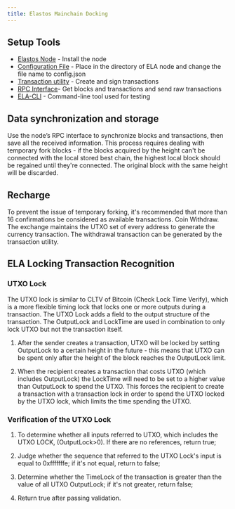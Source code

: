 ```yaml
---
title: Elastos Mainchain Docking
---
```


## Setup Tools

- [Elastos Node](https://github.com/elastos/Elastos.ELA) - Install the node
- [Configuration File](https://github.com/elastos/Elastos.ELA/blob/master/docs/mainnet_config.json.sample) - Place in the directory of ELA node and change the file name to config.json
- [Transaction utility](https://github.com/elastos/Elastos.ELA.Utilities.Java) - Create and sign transactions
- [RPC Interface](https://github.com/elastos/Elastos.ELA/blob/master/docs/jsonrpc_apis.md)- Get blocks and transactions and send raw transactions
- [ELA-CLI](https://github.com/elastos/Elastos.ELA/blob/master/docs/cli_user_guide.md) - Command-line tool used for testing

## Data synchronization and storage

Use the node’s RPC interface to synchronize blocks and transactions, then save all the received information. This process requires dealing with temporary fork blocks - if the blocks acquired by the height can't be connected with the local stored best chain, the highest local block should be regained until they're connected. The original block with the same height will be discarded.

## Recharge

To prevent the issue of temporary forking, it's recommended that more than 16 confirmations be considered as available transactions.
Coin Withdraw. The exchange maintains the UTXO set of every address to generate the currency transaction. The withdrawal transaction can be generated by the transaction utility.

## ELA Locking Transaction Recognition

### UTXO Lock

The UTXO lock is similar to CLTV of Bitcoin (Check Lock Time Verify), which is a more flexible timing lock that locks one or more outputs during a transaction. The UTXO Lock adds a field to the output structure of the transaction. The OutputLock and LockTime are used in combination to only lock UTXO but not the transaction itself.

1. After the sender creates a transaction, UTXO will be locked by setting OutputLock to a certain height in the future - this means that UTXO can be spent only after the height of the block reaches the OutputLock limit.

2. When the recipient creates a transaction that costs UTXO (which includes OutputLock) the LockTime will need to be set to a higher value than OutputLock to spend the UTXO. This forces the recipient to create a transaction with a transaction lock in order to spend the UTXO locked by the UTXO lock, which limits the time spending the UTXO.

### Verification of the UTXO Lock

1. To determine whether all inputs referred to UTXO, which includes the UTXO LOCK, (OutputLock>0). If there are no references, return true;

2. Judge whether the sequence that referred to the UTXO Lock's input is equal to 0xfffffffe; if it's not equal, return to false;

3. Determine whether the TimeLock of the transaction is greater than the value of all UTXO OutputLock; if it's not greater, return false;

4. Return true after passing validation.
